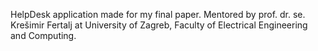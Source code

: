 HelpDesk application made for my final paper.
Mentored by prof. dr. se. Krešimir Fertalj at University of Zagreb, Faculty of Electrical Engineering and Computing.
